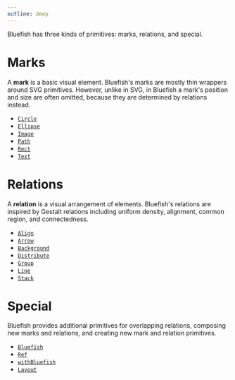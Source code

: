 ```yaml
---
outline: deep
---
```


Bluefish has three kinds of primitives: marks, relations, and special.

# Marks

A **mark** is a basic visual element. Bluefish's marks are mostly thin wrappers around SVG
primitives. However, unlike in SVG, in Bluefish a mark's position and size are often omitted,
because they are determined by relations instead.

- [`Circle`](/api-reference/marks/circle)
- [`Ellipse`](/api-reference/marks/ellipse)
- [`Image`](/api-reference/marks/image)
- [`Path`](/api-reference/marks/path)
- [`Rect`](/api-reference/marks/rect)
- [`Text`](/api-reference/marks/text)

# Relations

A **relation** is a visual arrangement of elements. Bluefish's relations are inspired by Gestalt
relations including uniform density, alignment, common region, and connectedness.

- [`Align`](/api-reference/relations/align)
- [`Arrow`](/api-reference/relations/arrow)
- [`Background`](/api-reference/relations/background)
- [`Distribute`](/api-reference/relations/distribute)
- [`Group`](/api-reference/relations/group)
- [`Line`](/api-reference/relations/line)
- [`Stack`](/api-reference/relations/stack)

# Special

Bluefish provides additional primitives for overlapping relations, composing new marks and
relations, and creating new mark and relation primitives.

- [`Bluefish`](/api-reference/special/bluefish)
- [`Ref`](/api-reference/special/ref)
- [`withBluefish`](/api-reference/special/withBluefish)
- [`Layout`](/api-reference/special/layout)

<!-- ## `Bluefish`

`Bluefish` denotes the region of the specification that is controlled by the Bluefish framework.
Bluefish primitives cannot be used outside this region.

## `Ref`

`Ref` (in conjunction with `createName`) provide _declarative references_. These references let you
select an existing element (either a mark or a relation of marks) and use it in another relation.
`createName` creates a new name in the current scope to avoid name collisions.

## `withBluefish`

Custom mark and relation definitions must be wrapped in the `withBluefish` higher-order component.
This component handles reference scopes.

## `Layout`

When you can't compose the mark or relation you want using Bluefish's existing primitives, you can
use the lower-level `Layout` API to define your own. This API works similarly to Jetpack Compose's
own `Layout` API. -->
